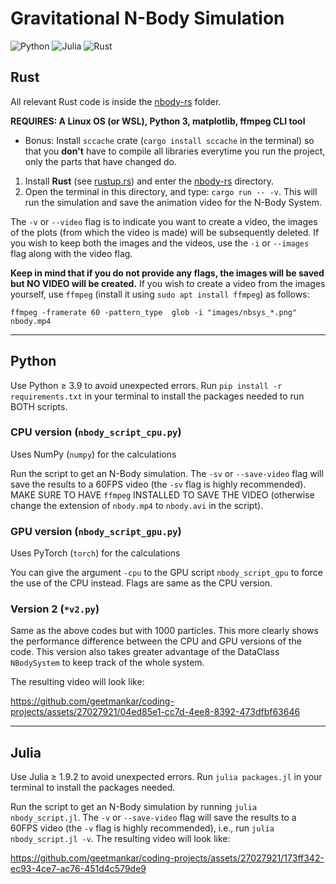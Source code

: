 # Gravitational N-Body Simulation
![Python](https://img.shields.io/badge/python-3670A0?style=for-the-badge&logo=python&logoColor=ffdd54)
![Julia](https://img.shields.io/badge/-Julia-9558B2?style=for-the-badge&logo=julia&logoColor=white)
![Rust](https://img.shields.io/badge/rust-%23000000.svg?style=for-the-badge&logo=rust&logoColor=white)

## Rust
All relevant Rust code is inside the [nbody-rs](https://github.com/geetmankar/coding-projects/tree/main/nbody-code/nbody-rs) folder.

**REQUIRES: A Linux OS (or WSL), Python 3, matplotlib, ffmpeg CLI tool**

- Bonus: Install `sccache` crate (`cargo install sccache` in the terminal) so that you **don't** have to compile all libraries everytime you run the project, only the parts that have changed do.

1. Install **Rust** (see [rustup.rs](rustup.rs)) and enter the [nbody-rs](https://github.com/geetmankar/coding-projects/tree/main/nbody-code/nbody-rs) directory.
1. Open the terminal in this directory, and type: ```cargo run -- -v```. This will run the simulation and save the animation video for the N-Body System.

The `-v` or `--video` flag is to indicate you want to create a video, the images of the plots (from which the video is made) will be subsequently deleted. If you wish to keep both the images and the videos, use the `-i` or `--images` flag along with the video flag.

**Keep in mind that if you do not provide any flags, the images will be saved but NO VIDEO will be created.** If you wish to create a video from the images yourself, use `ffmpeg` (install it using `sudo apt install ffmpeg`) as follows:
```shell
ffmpeg -framerate 60 -pattern_type  glob -i "images/nbsys_*.png" nbody.mp4
```

---

## Python
Use Python $\geq$ 3.9 to avoid unexpected errors. Run `pip install -r requirements.txt` in your terminal to install the packages needed to run BOTH scripts.

### CPU version (`nbody_script_cpu.py`)

Uses NumPy (`numpy`) for the calculations

Run the script to get an N-Body simulation. The `-sv` or `--save-video` flag will save the results to a 60FPS video (the `-sv` flag is highly recommended). MAKE SURE TO HAVE `ffmpeg` INSTALLED TO SAVE THE VIDEO (otherwise change the extension of `nbody.mp4` to `nbody.avi` in the script).

### GPU version (`nbody_script_gpu.py`)

Uses PyTorch (`torch`) for the calculations

You can give the argument `-cpu` to the GPU script `nbody_script_gpu` to force the use of the CPU instead. Flags are same as the CPU version.

### Version 2 (`*v2.py`)

Same as the above codes but with $1000$ particles. This more clearly shows the performance difference between the CPU and GPU versions of the code. This version also takes greater advantage of the DataClass `NBodySystem` to keep track of the whole system.

The resulting video will look like:



https://github.com/geetmankar/coding-projects/assets/27027921/04ed85e1-cc7d-4ee8-8392-473dfbf63646



---

## Julia
Use Julia $\geq$ 1.9.2 to avoid unexpected errors. Run `julia packages.jl` in your terminal to install the packages needed.

Run the script to get an N-Body simulation by running `julia nbody_script.jl`. The `-v` or `--save-video` flag will save the results to a 60FPS video (the `-v` flag is highly recommended), i.e., run `julia nbody_script.jl -v`. The resulting video will look like:

https://github.com/geetmankar/coding-projects/assets/27027921/173ff342-ec93-4ce7-ac76-451d4c579de9


